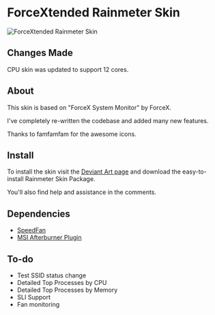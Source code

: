 # ForceXtended Rainmeter Skin

![ForceXtended Rainmeter Skin](http://orig02.deviantart.net/8531/f/2015/305/0/5/forcextended_rainmeter_skin_by_mallchin-d4yytoj.png "ForceXtended Rainmeter Skin")

## Changes Made

CPU skin was updated to support 12 cores.


## About

This skin is based on "ForceX System Monitor" by ForceX.

I've completely re-written the codebase and added many new features.

Thanks to famfamfam for the awesome icons.

## Install

To install the skin visit the [Deviant Art page](http://mallchin.deviantart.com/art/ForceXtended-Rainmeter-Skin-300596419) and download the easy-to-install Rainmeter Skin Package.

You'll also find help and assistance in the comments.

## Dependencies

  * [SpeedFan](http://www.almico.com/speedfan.php)
  * [MSI Afterburner Plugin](http://forums.guru3d.com/showthread.php?t=319558)

## To-do

  * Test SSID status change
  * Detailed Top Processes by CPU
  * Detailed Top Processes by Memory
  * SLI Support
  * Fan monitoring
